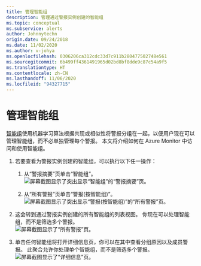 ```yaml
---
title: 管理智能组
description: 管理通过警报实例创建的智能组
ms.topic: conceptual
ms.subservice: alerts
author: Johnnytechn
origin.date: 09/24/2018
ms.date: 11/02/2020
ms.author: v-johya
ms.openlocfilehash: 0306206ca312cdc33d7c911b280477502748e561
ms.sourcegitcommit: 6b499ff4361491965d02bd8bf8dde9c87c54a9f5
ms.translationtype: HT
ms.contentlocale: zh-CN
ms.lasthandoff: 11/06/2020
ms.locfileid: "94327715"
---
```

# <a name="manage-smart-groups"></a>管理智能组

[智能组](./alerts-smartgroups-overview.md?toc=%252fazure-monitor%252ftoc.json)使用机器学习算法根据共现或相似性将警报分组在一起，以便用户现在可以管理智能组，而不必单独管理每个警报。 本文将介绍如何在 Azure Monitor 中访问和使用智能组。

1. 若要查看为警报实例创建的智能组，可以执行以下任一操作：

     1. 从“警报摘要”页单击“智能组”。    
    ![屏幕截图显示了突出显示“智能组”的“警报摘要”页。](./media/alerts-managing-smart-groups/sg-alerts-summary.jpg)
    
     1. 从“所有警报”页单击“警报(按智能组)”。   
     ![屏幕截图显示了突出显示“警报(按智能组)”的“所有警报”页。](./media/alerts-managing-smart-groups/sg-all-alerts.jpg)

2. 这会转到通过警报实例创建的所有智能组的列表视图。 你现在可以处理智能组，而不是筛选多个警报。   
![屏幕截图显示了“所有警报”页。](./media/alerts-managing-smart-groups/sg-list.jpg)

3. 单击任何智能组将打开详细信息页，你可以在其中查看分组原因以及成员警报。 此聚合允许你处理单个智能组，而不是筛选多个警报。   
![屏幕截图显示了“详细信息”页。](./media/alerts-managing-smart-groups/sg-details.jpg)

